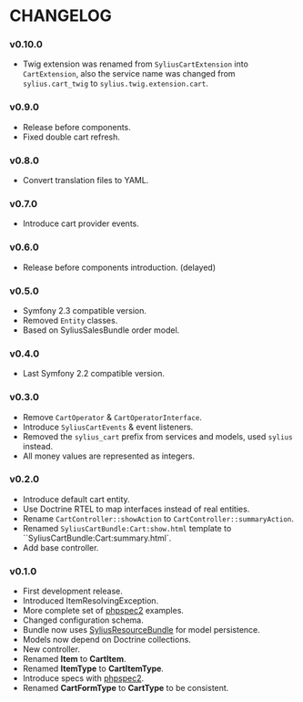 CHANGELOG
=========

### v0.10.0

* Twig extension was renamed from `SyliusCartExtension` into `CartExtension`,
  also the service name was changed from `sylius.cart_twig` to `sylius.twig.extension.cart`.

### v0.9.0

* Release before components.
* Fixed double cart refresh.

### v0.8.0

* Convert translation files to YAML.

### v0.7.0

* Introduce cart provider events.

### v0.6.0

* Release before components introduction. (delayed)

### v0.5.0

* Symfony 2.3 compatible version.
* Removed `Entity` classes.
* Based on SyliusSalesBundle order model.

### v0.4.0

* Last Symfony 2.2 compatible version.

### v0.3.0

* Remove `CartOperator` & `CartOperatorInterface`.
* Introduce `SyliusCartEvents` & event listeners.
* Removed the ``sylius_cart`` prefix from services and models, used ``sylius`` instead.
* All money values are represented as integers.

### v0.2.0

* Introduce default cart entity.
* Use Doctrine RTEL to map interfaces instead of real entities.
* Rename `CartController::showAction` to `CartController::summaryAction`.
* Renamed `SyliusCartBundle:Cart:show.html` template to ``SyliusCartBundle:Cart:summary.html`.
* Add base controller.

### v0.1.0

* First development release.
* Introduced ItemResolvingException.
* More complete set of [phpspec2](http://phpspec.net) examples.
* Changed configuration schema.
* Bundle now uses [SyliusResourceBundle](http://github.com/Sylius/SyliusResourceBundle) for model persistence.
* Models now depend on Doctrine collections.
* New controller.
* Renamed **Item** to **CartItem**.
* Renamed **ItemType** to **CartItemType**.
* Introduce specs with [phpspec2](http://phpspec.net).
* Renamed **CartFormType** to **CartType** to be consistent.
